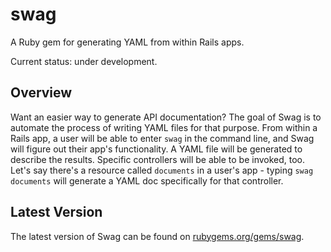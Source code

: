 # swag
A Ruby gem for generating YAML from within Rails apps.

Current status: under development.

## Overview
Want an easier way to generate API documentation? The goal of Swag is to automate the
process of writing YAML files for that purpose. From within a Rails app, a user will be 
able to enter ```swag``` in the command line, and Swag will figure out their app's 
functionality. A YAML file will be generated to describe the results. Specific 
controllers will be able to be invoked, too. Let's say there's a resource called 
```documents``` in a user's app - typing ```swag documents``` will generate 
a YAML doc specifically for that controller.

## Latest Version
The latest version of Swag can be found on [rubygems.org/gems/swag](http://rubygems.org/gems/swag).
